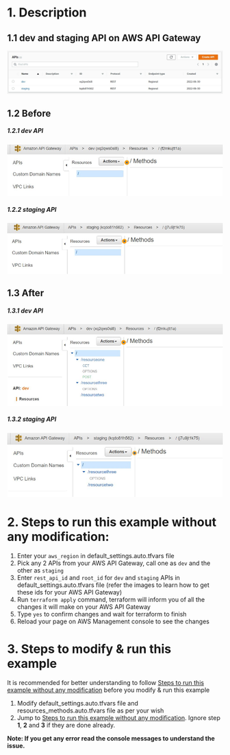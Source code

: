# 1. Description

## 1.1 dev and staging API on AWS API Gateway
<img src="./AWS API Gateway.JPG">

## 1.2 Before

##### 1.2.1 dev API
<img src="./dev API Before.JPG">

##### 1.2.2 staging API
<img src="./staging API Before.JPG">

## 1.3 After

##### 1.3.1 dev API
<img src="./dev API After.JPG">

##### 1.3.2 staging API
<img src="./staging API After.JPG">

# 2. Steps to run this example without any modification:

1. Enter your `aws_region` in default_settings.auto.tfvars file
2. Pick any 2 APIs from your AWS API Gateway, call one as `dev` and the other as `staging`
3. Enter `rest_api_id` and `root_id` for `dev` and `staging` APIs in default_settings.auto.tfvars file (refer the images to learn how to get these ids for your AWS API Gateway)
4. Run `terraform apply` command, terraform will inform you of all the changes it will make on your AWS API Gateway
5. Type `yes` to confirm changes and wait for terraform to finish
6. Reload your page on AWS Management console to see the changes

# 3. Steps to modify & run this example

It is recommended for better understanding to follow [Steps to run this example without any modification](#steps-to-run-this-example-without-any-modification) before you modify & run this example

1. Modify default_settings.auto.tfvars file and resources_methods.auto.tfvars file as per your wish
2. Jump to [Steps to run this example without any modification](#steps-to-run-this-example-without-any-modification). Ignore step **1**, **2** and **3** if they are done already.


**Note: If you get any error read the console messages to understand the issue.**
